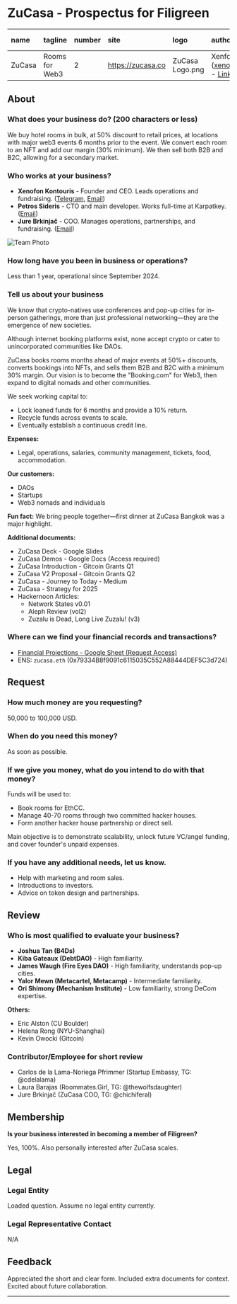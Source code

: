 <!--
This document is intended to help us create a prospectus (i.e. loan application) for your business, which will be shared with the members of Shore of Filigreen LLC ("Filigreen"), an investment club.
Instructions:
- Yellow indicates fields you should fill in.
- Blue indicates fields we will fill in or change.
- "//" comments like this are ignored when displayed but retained in the raw file.
Note: After private edits, this prospectus will be published online. Let us know if that's a problem.
-->

# ZuCasa - Prospectus for Filigreen

| name | tagline | number | site | logo | authors | request | reviews | status | discussions-to |
|:---|:---|:---|:---|:---|:---|:---|:---|:---|:---|
| ZuCasa | Rooms for Web3 | 2 | https://zucasa.co | ZuCasa Logo.png | Xenfo Kontouris (xenofon.kontouris@gmail.com) - [LinkedIn](https://www.linkedin.com/in/xenofon/) | 100000 USDC | [leave this] | Loan Active | [leave this] |

## About

### What does your business do? (200 characters or less)

We buy hotel rooms in bulk, at 50% discount to retail prices, at locations with major web3 events 6 months prior to the event. We convert each room to an NFT and add our margin (30% minimum). We then sell both B2B and B2C, allowing for a secondary market.

### Who works at your business?

- **Xenofon Kontouris** - Founder and CEO. Leads operations and fundraising. ([Telegram](https://t.me/xenofon), [Email](mailto:xenofon.kontouris@gmail.com))
- **Petros Sideris** - CTO and main developer. Works full-time at Karpatkey. ([Email](mailto:ironis24@gmail.com))
- **Jure Brkinjač** - COO. Manages operations, partnerships, and fundraising. ([Email](mailto:jure.brkinjac@gmail.com))

![Team Photo](https://drive.google.com/file/d/13sId3oQ9v8Uy-drT_dnH9mIeaj4JvNEI/view?usp=sharing)

<Photo Incoming>

### How long have you been in business or operations?

Less than 1 year, operational since September 2024.

### Tell us about your business

We know that crypto-natives use conferences and pop-up cities for in-person gatherings, more than just professional networking—they are the emergence of new societies.

Although internet booking platforms exist, none accept crypto or cater to unincorporated communities like DAOs.

ZuCasa books rooms months ahead of major events at 50%+ discounts, converts bookings into NFTs, and sells them B2B and B2C with a minimum 30% margin. Our vision is to become the "Booking.com" for Web3, then expand to digital nomads and other communities.

We seek working capital to:
- Lock loaned funds for 6 months and provide a 10% return.
- Recycle funds across events to scale.
- Eventually establish a continuous credit line.

**Expenses:**
- Legal, operations, salaries, community management, tickets, food, accommodation.

**Our customers:**
- DAOs
- Startups
- Web3 nomads and individuals

**Fun fact:** We bring people together—first dinner at ZuCasa Bangkok was a major highlight.

**Additional documents:**
- ZuCasa Deck - Google Slides
- ZuCasa Demos - Google Docs (Access required)
- ZuCasa Introduction - Gitcoin Grants Q1
- ZuCasa V2 Proposal - Gitcoin Grants Q2
- ZuCasa - Journey to Today - Medium
- ZuCasa - Strategy for 2025
- Hackernoon Articles:
  - Network States v0.01
  - Aleph Review (vol2)
  - Zuzalu is Dead, Long Live Zuzalu! (v3)

### Where can we find your financial records and transactions?
<!--Filigreen specializes in DAOs and small businesses in Web3. We generally expect loan candidates to maintain transparent finances and operations, e.g. via a known set of wallets or contracts on a public blockchain or on a public platform such as Open Collective.-->

- [Financial Projections - Google Sheet (Request Access)](https://docs.google.com)
- ENS: `zucasa.eth` (0x79334B8f9091c6115035C552A88444DEF5C3d724)

## Request

### How much money are you requesting?

50,000 to 100,000 USD.

### When do you need this money?

As soon as possible.

### If we give you money, what do you intend to do with that money?

Funds will be used to:
- Book rooms for EthCC.
- Manage 40-70 rooms through two committed hacker houses.
- Form another hacker house partnership or direct sell.

Main objective is to demonstrate scalability, unlock future VC/angel funding, and cover founder's unpaid expenses.

### If you have any additional needs, let us know.

- Help with marketing and room sales.
- Introductions to investors.
- Advice on token design and partnerships.

## Review

### Who is most qualified to evaluate your business?

- **Joshua Tan (B4Ds)**
- **Kiba Gateaux (DebtDAO)** - High familiarity.
- **James Waugh (Fire Eyes DAO)** - High familiarity, understands pop-up cities.
- **Yalor Mewn (Metacartel, Metacamp)** - Intermediate familiarity.
- **Ori Shimony (Mechanism Institute)** - Low familiarity, strong DeCom expertise.

**Others:**
- Eric Alston (CU Boulder)
- Helena Rong (NYU-Shanghai)
- Kevin Owocki (Gitcoin)

### Contributor/Employee for short review

- Carlos de la Lama-Noriega Pfrimmer (Startup Embassy, TG: @cdelalama)
- Laura Barajas (Roommates.Girl, TG: @thewolfsdaughter)
- Jure Brkinjač (ZuCasa COO, TG: @chichiferal)

## Membership

**Is your business interested in becoming a member of Filigreen?**

Yes, 100%. Also personally interested after ZuCasa scales.

## Legal

### Legal Entity

Loaded question. Assume no legal entity currently.

### Legal Representative Contact

N/A

## Feedback

Appreciated the short and clear form. Included extra documents for context. Excited about future collaboration.

---

<!-- 
What’s next: We will convert this document into a prospectus and share it with the Filigreen members. 
Members will respond directly in this doc.
-->

<!-- 
Filigreen Prospectus Template v0.13. 
Last updated 2025-2-3.
Copyright Joshua Tan 2025. Published under CC-BY-NC 4.0 license.
-->

